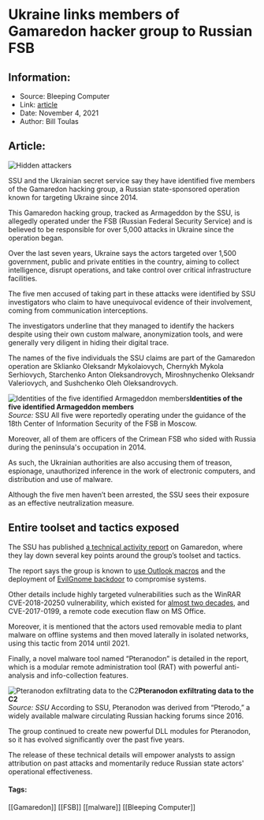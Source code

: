 # Ukraine links members of Gamaredon hacker group to Russian FSB
### 

## Information:
+ Source: Bleeping Computer
+ Link: [article](https://www.bleepingcomputer.com/news/security/ukraine-links-members-of-gamaredon-hacker-group-to-russian-fsb/)
+ Date: November 4, 2021
+ Author: Bill Toulas


## Article:
![Hidden attackers](https://www.bleepstatic.com/content/hl-images/2020/12/03/Stalker.jpg)


SSU and the Ukrainian secret service say they have identified five members of the Gamaredon hacking group, a Russian state-sponsored operation known for targeting Ukraine since 2014.


This Gamaredon hacking group, tracked as Armageddon by the SSU, is allegedly operated under the FSB (Russian Federal Security Service) and is believed to be responsible for over 5,000 attacks in Ukraine since the operation began.


Over the last seven years, Ukraine says the actors targeted over 1,500 government, public and private entities in the country, aiming to collect intelligence, disrupt operations, and take control over critical infrastructure facilities.


The five men accused of taking part in these attacks were identified by SSU investigators who claim to have unequivocal evidence of their involvement, coming from communication interceptions.



The investigators underline that they managed to identify the hackers despite using their own custom malware, anonymization tools, and were generally very diligent in hiding their digital trace.


The names of the five individuals the SSU claims are part of the Gamaredon operation are Sklianko Oleksandr Mykolaiovych, Chernykh Mykola Serhiovych, Starchenko Anton Oleksandrovych, Miroshnychenko Oleksandr Valeriovych, and Sushchenko Oleh Oleksandrovych.



![Identities of the five identified Armageddon members](https://www.bleepstatic.com/images/news/u/1220909/police/agents.jpg)**Identities of the five identified Armageddon members**  
*Source:* SSU
All five were reportedly operating under the guidance of the 18th Center of Information Security of the FSB in Moscow.


Moreover, all of them are officers of the Crimean FSB who sided with Russia during the peninsula's occupation in 2014. 


As such, the Ukrainian authorities are also accusing them of treason, espionage, unauthorized inference in the work of electronic computers, and distribution and use of malware.


Although the five men haven’t been arrested, the SSU sees their exposure as an effective neutralization measure.


Entire toolset and tactics exposed
----------------------------------


The SSU has published [a technical activity report](https://ssu.gov.ua/uploads/files/DKIB/%D0%A2%D0%B5%D1%85%D0%BD%D1%96%D1%87%D0%BD%D0%B8%D0%B9%20%D0%B7%D0%B2%D1%96%D1%82%20%D0%B4%D1%96%D1%8F%D0%BB%D1%8C%D0%BD%D0%BE%D1%81%D1%82%D1%96%20%D0%90%D1%80%D0%BC%D0%B0%D0%B3%D0%B5%D0%B4%D0%BE%D0%BD.pdf) on Gamaredon, where they lay down several key points around the group’s toolset and tactics.


The report says the group is known to [use Outlook macros](https://www.bleepingcomputer.com/news/security/gamaredon-hackers-use-outlook-macros-to-spread-malware-to-contacts/) and the deployment of [EvilGnome backdoor](https://www.bleepingcomputer.com/news/security/new-evilgnome-backdoor-spies-on-linux-users-steals-their-files/) to compromise systems.


Other details include highly targeted vulnerabilities such as the WinRAR CVE-2018-20250 vulnerability, which existed for [almost two decades](https://www.bleepingcomputer.com/news/security/19-year-old-winrar-rce-vulnerability-gets-micropatch-which-keeps-ace-support/), and CVE-2017-0199, a remote code execution flaw on MS Office.


Moreover, it is mentioned that the actors used removable media to plant malware on offline systems and then moved laterally in isolated networks, using this tactic from 2014 until 2021.


Finally, a novel malware tool named “Pteranodon” is detailed in the report, which is a modular remote administration tool (RAT) with powerful anti-analysis and info-collection features.



![Pteranodon exfiltrating data to the C2](https://www.bleepstatic.com/images/news/u/1220909/Code%20and%20Details/c2%20exfiltration.jpg)**Pteranodon exfiltrating data to the C2**  
*Source: SSU*
According to SSU, Pteranodon was derived from “Pterodo,” a widely available malware circulating Russian hacking forums since 2016.


The group continued to create new powerful DLL modules for Pteranodon, so it has evolved significantly over the past five years.


The release of these technical details will empower analysts to assign attribution on past attacks and momentarily reduce Russian state actors' operational effectiveness.




#### Tags:
[[Gamaredon]] [[FSB]] [[malware]] [[Bleeping Computer]]
